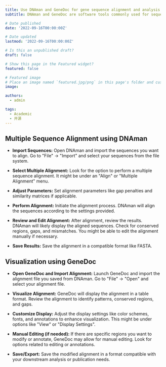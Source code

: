 ```yaml
---
title: Use DNAman and GeneDoc for gene sequence alignment and analysis
subtitle: DNAman and GeneDoc are software tools commonly used for sequence alignment and analysis. Both software tools offer different functionalities, where DNAman performs alignments directly, whereas GeneDoc helps in visualizing and refining existing alignments.

# Date published
date: '2022-09-16T00:00:00Z'

# Date updated
lastmod: '2022-09-16T00:00:00Z'

# Is this an unpublished draft?
draft: false

# Show this page in the Featured widget?
featured: false

# Featured image
# Place an image named `featured.jpg/png` in this page's folder and customize its options here.
image:

authors:
  - admin

tags:
  - Academic
  - 开源
---
```

## Multiple Sequence Alignment using DNAman

- **Import Sequences:** Open DNAman and import the sequences you want to align. Go to "File" -> "Import" and select your sequences from the file system.
  
- **Select Multiple Alignment:** Look for the option to perform a multiple sequence alignment. It might be under an "Align" or "Multiple Alignment" menu.

- **Adjust Parameters:** Set alignment parameters like gap penalties and similarity matrices if applicable.

- **Perform Alignment:** Initiate the alignment process. DNAman will align the sequences according to the settings provided.

- **Review and Edit Alignment:** After alignment, review the results. DNAman will likely display the aligned sequences. Check for conserved regions, gaps, and mismatches. You might be able to edit the alignment manually if necessary.
  
- **Save Results:** Save the alignment in a compatible format like FASTA.
  
## Visualization using GeneDoc

- **Open GeneDoc and Import Alignment:** Launch GeneDoc and import the alignment file you saved from DNAman. Go to "File" -> "Open" and select your alignment file.
  
- **Visualize Alignment:** GeneDoc will display the alignment in a table format. Review the alignment to identify patterns, conserved regions, and gaps.

- **Customize Display:** Adjust the display settings like color schemes, fonts, and annotations to enhance visualization. This might be under options like "View" or "Display Settings".

- **Manual Editing (if needed):** If there are specific regions you want to modify or annotate, GeneDoc may allow for manual editing. Look for options related to editing or annotations.

 - **Save/Export:** Save the modified alignment in a format compatible with your downstream analysis or publication needs.

